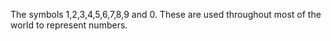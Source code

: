 The symbols 1,2,3,4,5,6,7,8,9 and 0. These are used throughout most of
the world to represent numbers.
